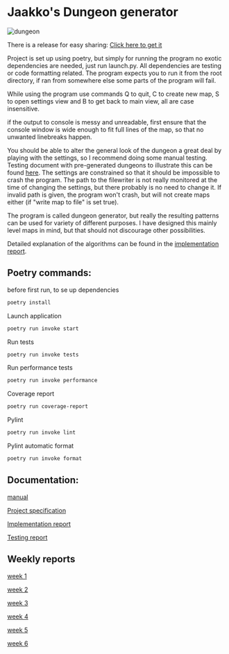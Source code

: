 # Jaakko's Dungeon generator

![dungeon](https://github.com/Jiisala/Tiralabra-2022/blob/main/Documentation/img/dungeon.png)

There is a release for easy sharing: [Click here to get it](https://github.com/Jiisala/Tiralabra-2022/releases/tag/tiralabra2022)

Project is set up using poetry, but simply for running the program no exotic dependencies are needed, just run launch.py. All dependencies are testing or code formatting related. The program expects you to run it from the root directory, if ran from somewhere else some parts of the program will fail.

While using the program use commands Q to quit, C to create new map, S to open settings view and B to get back to main view, all are case insensitive.

if the output to console is messy and unreadable, first ensure that the console window is wide enough to fit full lines of the map, so that no unwanted linebreaks happen.

You should be able to alter the general look of the dungeon a great deal by playing with the settings, so I recommend doing some manual testing. Testing document with pre-generated dungeons to illustrate this can be found [here](https://github.com/Jiisala/Tiralabra-2022/blob/main/Documentation/testing_report.md). The settings are constrained so that it should be impossible to crash the program. The path to the filewriter is not really monitored at the time of changing the settings, but there probably is no need to change it. If invalid path is given, the program won't crash, but will not create maps either (if "write map to file" is set true).

The program is called dungeon generator, but really the resulting patterns can be used for variety of different purposes. I have designed this mainly level maps in mind, but that should not discourage other possibilities.

Detailed explanation of the algorithms can be found in the [implementation report](https://github.com/Jiisala/Tiralabra-2022/blob/main/Documentation/implementation_report.md).



## Poetry commands:

before first run, to se up dependencies
```bash
poetry install
```
Launch application
```bash
poetry run invoke start
```
Run tests
```bash
poetry run invoke tests
```
Run performance tests
```bash
poetry run invoke performance
```
Coverage report
```bash
poetry run coverage-report
```
Pylint
```bash
poetry run invoke lint
```
Pylint automatic format
```bash
poetry run invoke format
```


## Documentation:
[manual](https://github.com/Jiisala/Tiralabra-2022/blob/main/Documentation/Manual.md)

[Project specification](https://github.com/Jiisala/Tiralabra-2022/blob/main/Documentation/project_specification.md)

[Implementation report](https://github.com/Jiisala/Tiralabra-2022/blob/main/Documentation/implementation_report.md)

[Testing report](https://github.com/Jiisala/Tiralabra-2022/blob/main/Documentation/testing_report.md)


## Weekly reports

[week 1](https://github.com/Jiisala/Tiralabra-2022/blob/main/Documentation/Weekly_report_1.md)

[week 2](https://github.com/Jiisala/Tiralabra-2022/blob/main/Documentation/Weekly_report_2.md)

[week 3](https://github.com/Jiisala/Tiralabra-2022/blob/main/Documentation/Weekly_report_3.md)

[week 4](https://github.com/Jiisala/Tiralabra-2022/blob/main/Documentation/Weekly_report_4.md)

[week 5](https://github.com/Jiisala/Tiralabra-2022/blob/main/Documentation/Weekly_report_5.md)

[week 6](https://github.com/Jiisala/Tiralabra-2022/blob/main/Documentation/Weekly_report_6.md)
